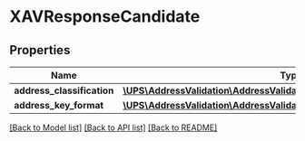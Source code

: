 # XAVResponseCandidate

## Properties
Name | Type | Description | Notes
------------ | ------------- | ------------- | -------------
**address_classification** | [**\UPS\AddressValidation\AddressValidation\CandidateAddressClassification**](CandidateAddressClassification.md) |  | [optional] 
**address_key_format** | [**\UPS\AddressValidation\AddressValidation\CandidateAddressKeyFormat[]**](CandidateAddressKeyFormat.md) |  | 

[[Back to Model list]](../../README.md#documentation-for-models) [[Back to API list]](../../README.md#documentation-for-api-endpoints) [[Back to README]](../../README.md)

